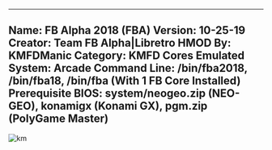 -----------------------
Name: FB Alpha 2018 (FBA)
Version: 10-25-19
Creator: Team FB Alpha|Libretro
HMOD By: KMFDManic
Category: KMFD Cores
Emulated System: Arcade
Command Line: /bin/fba2018, /bin/fba18, /bin/fba (With 1 FB Core Installed)
Prerequisite BIOS: system/neogeo.zip (NEO-GEO), konamigx (Konami GX), pgm.zip (PolyGame Master)
-----------------------
![km](https://i.imgur.com/7b8zoWE.png)
